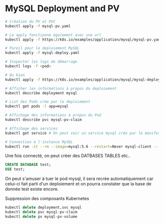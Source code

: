 # MySQL Deployment and PV

```bash
# Création du PV et PVC 
kubectl apply -f mysql-pv.yaml

# Le apply fonctionne également avec une url
kubectl apply -f https://k8s.io/examples/application/mysql/mysql-pv.yaml

# Pareil pour le deploiement MySQL
kubectl apply -f mysql-deploy.yaml

# Inspecter les logs de démarrage
kubectl logs -f <pod>

# Ou bien
kubectl apply -f https://k8s.io/examples/application/mysql/mysql-deployment.yaml

# Afficher les informations à propos du deploiement
kubectl describe deployment mysql

# List des Pods crée par le deploiement
kubectl get pods -l app=mysql

# Affichage des informations à propos du Pod
kubectl describe pvc mysql-pv-claim

# Affichage des services 
kubectl get service # On peut voir un service mysql crée par le manifest

# Connection à l'instance MySQL
kubectl run -it --rm --image=mysql:5.6 --restart=Never mysql-client -- mysql -h mysql -ppassword
```

Une fois connecté, on peut créer des DATBASES TABLES etc..

```sql
CREATE DATABASE test;
USE test;
```

On peut s'amuser à tuer le pod mysql, il sera recrée automatiquement car celui-ci fait parti d'un deploiement et on pourra constater que la base de donnée test existe encore.

Suppression des composants Kubernetes

```sql
kubectl delete deployment,svc mysql
kubectl delete pvc mysql-pv-claim
kubectl delete pv mysql-pv-volume
```
